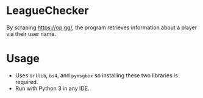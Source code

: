 # LeagueChecker
By scraping https://op.gg/, the program retrieves information about a player via their user name.

# Usage
- Uses ```Urllib```, ```bs4```, and ```pymsgbox``` so installing these two libraries is required.
- Run with Python 3 in any IDE.
